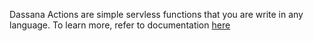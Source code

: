 Dassana Actions are simple servless functions that you are write in any language. To learn more, refer to documentation [here](https://github.com/dassana-io/dassana)
